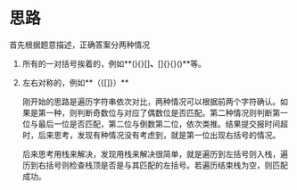 # 思路

首先根据题意描述，正确答案分两种情况

1. 所有的一对括号挨着的，例如**(){}[]**、**[]{}{}()**等。

2. 左右对称的，例如**（{[]}）**

   刚开始的思路是遍历字符串依次对比，两种情况可以根据前两个字符确认。如果是第一种，则判断奇数位与对应了偶数位是否匹配。第二种情况则判断第一位与最后一位是否匹配，第二位与倒数第二位，依次类推。结果提交报时间超时，后来思考，发现有种情况没有考虑到，就是第一位出现右括号的情况。

   后来思考用栈来解决，发现用栈来解决很简单，就是遍历到左括号则入栈，遍历到右括号则检查栈顶是否是与其匹配的左括号。若遍历结束栈为空，则匹配成功。

   